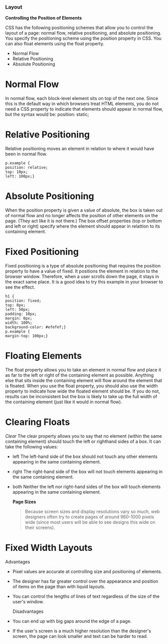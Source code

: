 ### Layout
**Controlling the Position of Elements**

CSS has the following positioning schemes that allow you to control
the layout of a page: normal flow, relative positioning, and absolute
positioning. You specify the positioning scheme using the position
property in CSS. You can also float elements using the float property.
  
  + Normal Flow 
  + Relative Positioning
  + Absolute Positioning 
  
  # Normal Flow
In normal flow, each block-level element sits on top of the next
one. Since this is the default way in which browsers treat
HTML elements, you do not need a CSS property to indicate
that elements should appear in normal flow, but the syntax
would be:
position: static; 


# Relative Positioning
Relative positioning moves an element in relation to where it
would have been in normal flow.
  
  ```
  p.example {
position: relative;
top: 10px;
left: 100px;}

```

# Absolute Positioning
When the position property is given a value of absolute,
the box is taken out of normal flow and no longer affects the
position of other elements on the page. (They act like it is not there.)
The box offset properties (top or bottom and left or right)
specify where the element should appear in relattion to its
containing element.
  
  # Fixed Positioning
Fixed positioning is a type of absolute positioning that
requires the position property to have a value of fixed.
It positions the element in relation to the browser window.
Therefore, when a user scrolls down the page, it stays in the
exact same place. It is a good idea to try this example in your
browser to see the effect.
  
  ```
  h1 {
position: fixed;
top: 0px;
left: 50px;
padding: 10px;
margin: 0px;
width: 100%;
background-color: #efefef;}
p.example {
margin-top: 100px;}

```

# Floating Elements
The float property allows you to take an element in normal
flow and place it as far to the left or right of the containing
element as possible.
Anything else that sits inside the containing element will
flow around the element that is floated.
When you use the float property, you should also use the
width property to indicate how wide the floated element should
be. If you do not, results can be inconsistent but the box is likely
to take up the full width of the containing element (just like it
would in normal flow).
  
  # Clearing Floats
*Clear*
The clear property allows you
to say that no element (within
the same containing element)
should touch the left or righthand sides of a box. It can take
the following values:
+ left
The left-hand side of the box
should not touch any other
elements appearing in the same
containing element.
+ right
The right-hand side of the
box will not touch elements
appearing in the same containing
element.
+ both
Neither the left nor right-hand
sides of the box will touch
elements appearing in the same
containing element.
  
  **Page Sizes**
  
  > Because screen sizes and display resolutions vary so much, web
designers often try to create pages of around 960-1000 pixels wide
(since most users will be able to see designs this wide on their screens).
  
# Fixed Width Layouts

  Advantages
+ Pixel values are accurate
at controlling size and
positioning of elements.
+ The designer has far greater
control over the appearance
and position of items on the
page than with liquid layouts.
+ You can control the lengths
of lines of text regardless of
the size of the user's window.
  
  Disadvantages
+ You can end up with big gaps
around the edge of a page.
+ If the user's screen is a much
higher resolution than the
designer's screen, the page
can look smaller and text can
be harder to read.

  

  
